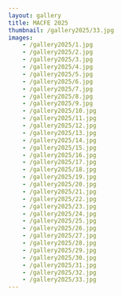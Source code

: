 ```yaml
---
layout: gallery
title: MACFE 2025
thumbnail: /gallery2025/33.jpg
images:
    - /gallery2025/1.jpg
    - /gallery2025/2.jpg
    - /gallery2025/3.jpg
    - /gallery2025/4.jpg
    - /gallery2025/5.jpg
    - /gallery2025/6.jpg
    - /gallery2025/7.jpg
    - /gallery2025/8.jpg
    - /gallery2025/9.jpg
    - /gallery2025/10.jpg
    - /gallery2025/11.jpg
    - /gallery2025/12.jpg
    - /gallery2025/13.jpg
    - /gallery2025/14.jpg
    - /gallery2025/15.jpg
    - /gallery2025/16.jpg
    - /gallery2025/17.jpg
    - /gallery2025/18.jpg
    - /gallery2025/19.jpg
    - /gallery2025/20.jpg
    - /gallery2025/21.jpg
    - /gallery2025/22.jpg
    - /gallery2025/23.jpg
    - /gallery2025/24.jpg
    - /gallery2025/25.jpg
    - /gallery2025/26.jpg
    - /gallery2025/27.jpg
    - /gallery2025/28.jpg
    - /gallery2025/29.jpg
    - /gallery2025/30.jpg
    - /gallery2025/31.jpg
    - /gallery2025/32.jpg
    - /gallery2025/33.jpg
---
```













